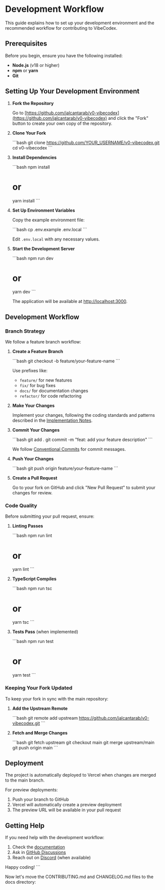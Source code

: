 # Development Workflow

This guide explains how to set up your development environment and the recommended workflow for contributing to VibeCodex.

## Prerequisites

Before you begin, ensure you have the following installed:

- **Node.js** (v18 or higher)
- **npm** or **yarn**
- **Git**

## Setting Up Your Development Environment

1. **Fork the Repository**

   Go to [https://github.com/jalcantarab/v0-vibecodex](https://github.com/jalcantarab/v0-vibecodex) and click the "Fork" button to create your own copy of the repository.

2. **Clone Your Fork**

   \`\`\`bash
   git clone https://github.com/YOUR_USERNAME/v0-vibecodex.git
   cd v0-vibecodex
   \`\`\`

3. **Install Dependencies**

   \`\`\`bash
   npm install
   # or
   yarn install
   \`\`\`

4. **Set Up Environment Variables**

   Copy the example environment file:

   \`\`\`bash
   cp .env.example .env.local
   \`\`\`

   Edit `.env.local` with any necessary values.

5. **Start the Development Server**

   \`\`\`bash
   npm run dev
   # or
   yarn dev
   \`\`\`

   The application will be available at [http://localhost:3000](http://localhost:3000).

## Development Workflow

### Branch Strategy

We follow a feature branch workflow:

1. **Create a Feature Branch**

   \`\`\`bash
   git checkout -b feature/your-feature-name
   \`\`\`

   Use prefixes like:
   - `feature/` for new features
   - `fix/` for bug fixes
   - `docs/` for documentation changes
   - `refactor/` for code refactoring

2. **Make Your Changes**

   Implement your changes, following the coding standards and patterns described in the [Implementation Notes](../reference/implementation-notes.md).

3. **Commit Your Changes**

   \`\`\`bash
   git add .
   git commit -m "feat: add your feature description"
   \`\`\`

   We follow [Conventional Commits](https://www.conventionalcommits.org/) for commit messages.

4. **Push Your Changes**

   \`\`\`bash
   git push origin feature/your-feature-name
   \`\`\`

5. **Create a Pull Request**

   Go to your fork on GitHub and click "New Pull Request" to submit your changes for review.

### Code Quality

Before submitting your pull request, ensure:

1. **Linting Passes**

   \`\`\`bash
   npm run lint
   # or
   yarn lint
   \`\`\`

2. **TypeScript Compiles**

   \`\`\`bash
   npm run tsc
   # or
   yarn tsc
   \`\`\`

3. **Tests Pass** (when implemented)

   \`\`\`bash
   npm run test
   # or
   yarn test
   \`\`\`

### Keeping Your Fork Updated

To keep your fork in sync with the main repository:

1. **Add the Upstream Remote**

   \`\`\`bash
   git remote add upstream https://github.com/jalcantarab/v0-vibecodex.git
   \`\`\`

2. **Fetch and Merge Changes**

   \`\`\`bash
   git fetch upstream
   git checkout main
   git merge upstream/main
   git push origin main
   \`\`\`

## Deployment

The project is automatically deployed to Vercel when changes are merged to the main branch.

For preview deployments:

1. Push your branch to GitHub
2. Vercel will automatically create a preview deployment
3. The preview URL will be available in your pull request

## Getting Help

If you need help with the development workflow:

1. Check the [documentation](../README.md)
2. Ask in [GitHub Discussions](https://github.com/jalcantarab/v0-vibecodex/discussions)
3. Reach out on [Discord](https://discord.gg/yourinvite) (when available)

Happy coding!
\`\`\`

Now let's move the CONTRIBUTING.md and CHANGELOG.md files to the docs directory:
